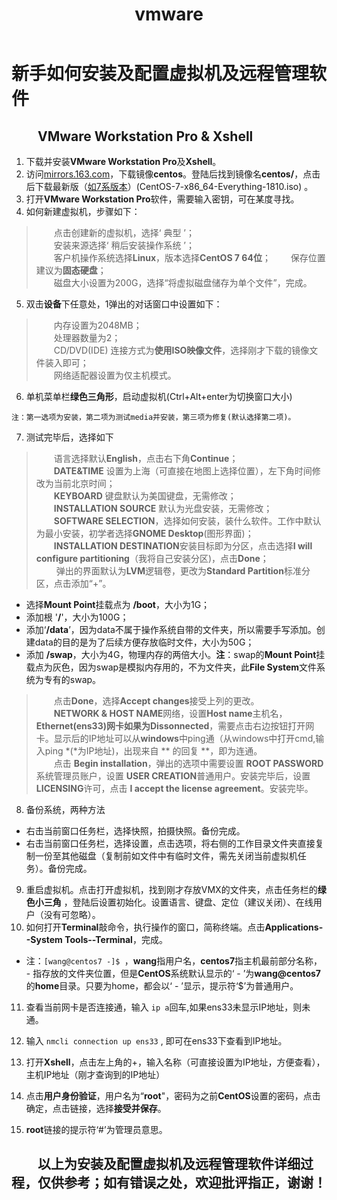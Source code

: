 ﻿---
title: vmware
categories: 
- linux
tags:
- linux
---


# 新手如何安装及配置虚拟机及远程管理软件  
## &ensp;&ensp;&ensp;&ensp;**VMware Workstation Pro & Xshell**  
1. 下载并安装**VMware Workstation Pro**及**Xshell**。  
2. 访问[mirrors.163.com](http://mirrors.163.com/)，下载镜像**centos**。登陆后找到镜像名**centos/**，点击后下载最新版（[如7系版本](http://mirrors.163.com/centos/7/isos/x86_64/)）(CentOS-7-x86_64-Everything-1810.iso) 。
3. 打开**VMware Workstation Pro**软件，需要输入密钥，可在某度寻找。
4. 如何新建虚拟机，步骤如下：
> &ensp;&ensp;&ensp;&ensp;点击创建新的虚拟机，选择‘ 典型 ’；  
&ensp;&ensp;&ensp;&ensp;安装来源选择‘ 稍后安装操作系统 ’；  
&ensp;&ensp;&ensp;&ensp;客户机操作系统选择**Linux**，版本选择**CentOS 7 64位**； 
&ensp;&ensp;&ensp;&ensp;保存位置建议为**固态硬盘**；  
&ensp;&ensp;&ensp;&ensp;磁盘大小设置为200G，选择“将虚拟磁盘储存为单个文件”，完成。
5. 双击**设备**下任意处，1弹出的对话窗口中设置如下：
> &ensp;&ensp;&ensp;&ensp;内存设置为2048MB；  
> &ensp;&ensp;&ensp;&ensp;处理器数量为2；  
> &ensp;&ensp;&ensp;&ensp;CD/DVD(IDE) 连接方式为**使用ISO映像文件**，选择刚才下载的镜像文件装入即可；  
> &ensp;&ensp;&ensp;&ensp;网络适配器设置为仅主机模式。
6. 单机菜单栏**绿色三角形**，启动虚拟机(Ctrl+Alt+enter为切换窗口大小)  
```
注：第一选项为安装，第二项为测试media并安装，第三项为修复(默认选择第二项)。
```
7. 测试完毕后，选择如下
> &ensp;&ensp;&ensp;&ensp;语言选择默认**English**，点击右下角**Continue**；  
> &ensp;&ensp;&ensp;&ensp;**DATE&TIME** 设置为上海（可直接在地图上选择位置），左下角时间修改为当前北京时间；  
> &ensp;&ensp;&ensp;&ensp;**KEYBOARD** 键盘默认为美国键盘，无需修改；  
> &ensp;&ensp;&ensp;&ensp;**INSTALLATION SOURCE** 默认为光盘安装，无需修改；  
> &ensp;&ensp;&ensp;&ensp;**SOFTWARE SELECTION**，选择如何安装，装什么软件。工作中默认为最小安装，初学者选择**GNOME Desktop**(图形界面)；  
> &ensp;&ensp;&ensp;&ensp;**INSTALLATION DESTINATION**安装目标即为分区，点击选择**I will configure partitioning**（我将自己安装分区)，点击**Done**；  
> &ensp;&ensp;&ensp;&ensp; 弹出的界面默认为**LVM**逻辑卷，更改为**Standard Partition**标准分区，点击添加“+”。

* 选择**Mount Point**挂载点为 **/boot**，大小为1G；  
* 添加根 '**/**'，大小为100G；  
* 添加‘**/data**’，因为data不属于操作系统自带的文件夹，所以需要手写添加。创建data的目的是为了后续方便存放临时文件，大小为50G；  
* 添加 **/swap**，大小为4G，物理内存的两倍大小。**注**：swap的**Mount Point**挂载点为灰色，因为swap是模拟内存用的，不为文件夹，此**File System**文件系统为专有的swap。
> &ensp;&ensp;&ensp;&ensp;点击**Done**，选择**Accept changes**接受上列的更改。  
> &ensp;&ensp;&ensp;&ensp;**NETWORK & HOST NAME**网络，设置**Host name**主机名，**Ethernet(ens33)**网卡如果为**Dissonnected**，需要点击右边按钮打开网卡。显示后的IP地址可以从**windows**中ping通（从windows中打开cmd,输入ping *(*为IP地址)，出现来自 ** 的回复 **，即为连通。  
> &ensp;&ensp;&ensp;&ensp;点击 **Begin installation**，弹出的选项中需要设置 **ROOT PASSWORD**系统管理员账户，设置 **USER CREATION**普通用户。安装完毕后，设置 **LICENSING**许可，点击 **I accept the license agreement**。安装完毕。
8. 备份系统，两种方法
* 右击当前窗口任务栏，选择快照，拍摄快照。备份完成。
* 右击当前窗口任务栏，选择设置，点击选项，将右侧的工作目录文件夹直接复制一份至其他磁盘（复制前如文件中有临时文件，需先关闭当前虚拟机任务）。备份完成。  
9. 重启虚拟机。点击打开虚拟机，找到刚才存放VMX的文件夹，点击任务栏的**绿色小三角** ，登陆后设置初始化。设置语言、键盘、定位（建议关闭）、在线用户（没有可忽略）。  
10. 如何打开**Terminal**敲命令，执行操作的窗口，简称终端。点击**Applications--System Tools--Terminal**，完成。

* 注：`[wang@centos7 -]$ `，**wang**指用户名，**centos7**指主机最前部分名称，  - 指存放的文件夹位置，但是**CentOS**系统默认显示的‘ - ’为**wang@centos7**的**home**目录。只要为home，都会以‘ - ’显示，提示符‘$’为普通用户。
11. 查看当前网卡是否连接通，输入 `ip a`回车,如果ens33未显示IP地址，则未通。
12. 输入 `nmcli connection up ens33` , 即可在ens33下查看到IP地址。

13. 打开**Xshell**，点击左上角的+，输入名称（可直接设置为IP地址，方便查看），主机IP地址（刚才查询到的IP地址）
14. 点击**用户身份验证**，用户名为“**root**"，密码为之前**CentOS**设置的密码，点击确定，点击链接，选择**接受并保存**。
15. **root**链接的提示符‘#’为管理员意思。

## &ensp;&ensp;&ensp;&ensp;以上为安装及配置虚拟机及远程管理软件详细过程，仅供参考；如有错误之处，欢迎批评指正，谢谢！
